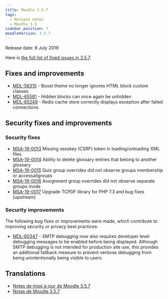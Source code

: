 ```yaml
---
title: Moodle 3.5.7
tags:
  - Release notes
  - Moodle 3.5
sidebar_position: 7
moodleVersion: 3.5.7
---
```


Release date: 8 July 2019

Here is [the full list of fixed issues in 3.5.7](https://tracker.moodle.org/secure/IssueNavigator!executeAdvanced.jspa?jqlQuery=project+%3D+mdl+AND+resolution+%3D+fixed+AND+fixVersion+in+%28%223.5.7%22%29+ORDER+BY+priority+DESC&runQuery=true&clear=true).

## Fixes and improvements

- [MDL-58315](https://tracker.moodle.org/browse/MDL-58315) - Boost theme no longer ignores HTML block custom classes
- [MDL-65581](https://tracker.moodle.org/browse/MDL-65581) - Hidden blocks can once again be unhidden
- [MDL-65249](https://tracker.moodle.org/browse/MDL-65249) - Redis cache store correctly displays exception after failed connections

## Security fixes and improvements

### Security fixes

- [MSA-19-0013](https://moodle.org/mod/forum/discuss.php?d=388567) Missing sesskey (CSRF) token in loading/unloading XML files
- [MSA-19-0014](https://moodle.org/mod/forum/discuss.php?d=388568) Ability to delete glossary entries that belong to another glossary
- [MSA-19-0015](https://moodle.org/mod/forum/discuss.php?d=388569) Quiz group overrides did not observe groups membership or accessallgroups
- [MSA-19-0016](https://moodle.org/mod/forum/discuss.php?d=388570) Assignment group overrides did not observe separate groups mode
- [MSA-19-0017](https://moodle.org/mod/forum/discuss.php?d=388571) Upgrade TCPDF library for PHP 7.3 and bug fixes (upstream)

### Security improvements

The following bug fixes or improvements were made, which contribute to improving security or privacy best practices:

- [MDL-60347](https://tracker.moodle.org/browse/MDL-60347) - SMTP debugging now also requires developer level debugging messages to be enabled before being displayed. Although SMTP debugging is not intended for production site use, this provides an additional fallback measure to prevent verbose debugging from being unintentionally being visible to users.

## Translations

- [Notes de mise à jour de Moodle 3.5.7](https://docs.moodle.org/fr/Notes_de_mise_à_jour_de_Moodle_3.5.7)
- [Notas de Moodle 3.5.7](https://docs.moodle.org/es/Notas_de_Moodle_3.5.7)

